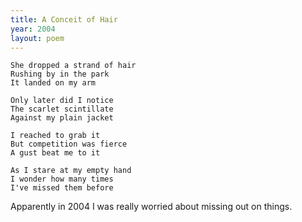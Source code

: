 ```yaml
---
title: A Conceit of Hair
year: 2004
layout: poem
---
```

    She dropped a strand of hair
    Rushing by in the park
    It landed on my arm

    Only later did I notice
    The scarlet scintillate
    Against my plain jacket

    I reached to grab it
    But competition was fierce
    A gust beat me to it

    As I stare at my empty hand
    I wonder how many times
    I've missed them before

Apparently in 2004 I was really worried about missing out on things.
